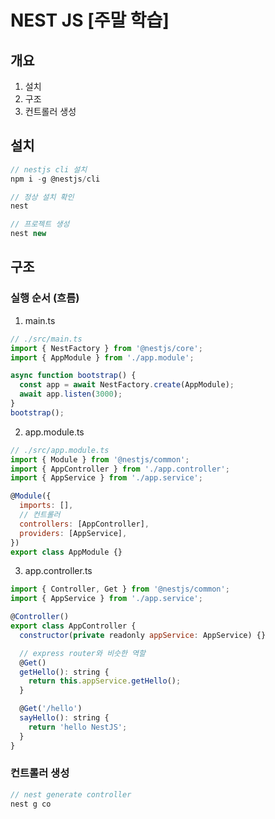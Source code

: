 # NEST JS [주말 학습]

## 개요

1. 설치
2. 구조
3. 컨트롤러 생성

## 설치

```js
// nestjs cli 설치
npm i -g @nestjs/cli

// 정상 설치 확인
nest

// 프로젝트 생성
nest new

```

## 구조

### 실행 순서 (흐름)

1. main.ts

```js
// ./src/main.ts
import { NestFactory } from '@nestjs/core';
import { AppModule } from './app.module';

async function bootstrap() {
  const app = await NestFactory.create(AppModule);
  await app.listen(3000);
}
bootstrap();
```

2. app.module.ts

```js
// ./src/app.module.ts
import { Module } from '@nestjs/common';
import { AppController } from './app.controller';
import { AppService } from './app.service';

@Module({
  imports: [],
  // 컨트롤러
  controllers: [AppController],
  providers: [AppService],
})
export class AppModule {}
```

3. app.controller.ts

```js
import { Controller, Get } from '@nestjs/common';
import { AppService } from './app.service';

@Controller()
export class AppController {
  constructor(private readonly appService: AppService) {}

  // express router와 비슷한 역할
  @Get()
  getHello(): string {
    return this.appService.getHello();
  }

  @Get('/hello')
  sayHello(): string {
    return 'hello NestJS';
  }
}
```

### 컨트롤러 생성

```js
// nest generate controller
nest g co
```
